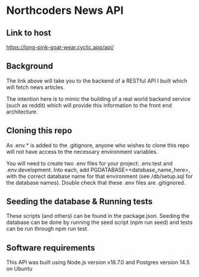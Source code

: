 # Northcoders News API

## Link to host

https://long-pink-goat-wear.cyclic.app/api/

## Background

The link above will take you to the backend of a RESTful API I built which will fetch news articles.

The intention here is to mimic the building of a real world backend service (such as reddit) which will provide this information to the front end architecture.

## Cloning this repo

As .env.\* is added to the .gitignore, anyone who wishes to clone this repo will not have access to the necessary environment variables.

You will need to create two .env files for your project: .env.test and .env.development. Into each, add PGDATABASE=<database_name_here>, with the correct database name for that environment (see /db/setup.sql for the database names). Double check that these .env files are .gitignored.

## Seeding the database & Running tests

These scripts (and others) can be found in the package.json. Seeding the database can be done by running the seed script (npm run seed) and tests can be run through npm run test.

## Software requirements

This API was built using Node.js version v18.7.0 and Postgres version 14.5 on Ubuntu
